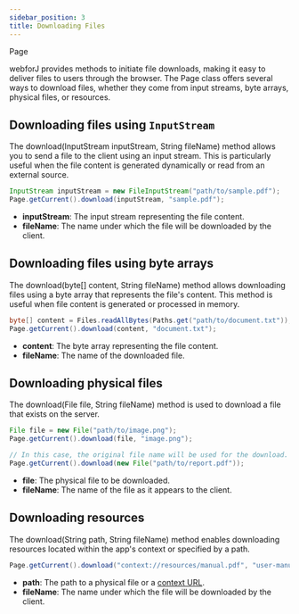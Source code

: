 ```yaml
---
sidebar_position: 3
title: Downloading Files
---
```


<JavadocLink type="foundation" location="com/webforj/Page" code='true'>Page</JavadocLink>

webforJ provides methods to initiate file downloads, making it easy to deliver files to users through the browser. The <JavadocLink type="foundation" location="com/webforj/Page" code='true'>Page</JavadocLink> class offers several ways to download files, whether they come from input streams, byte arrays, physical files, or resources.

## Downloading files using `InputStream`

The <JavadocLink type="foundation" location="com/webforj/Page" code='true' suffix='#download(java.io.InputStream,java.lang.String)'>download(InputStream inputStream, String fileName)</JavadocLink> method allows you to send a file to the client using an input stream. This is particularly useful when the file content is generated dynamically or read from an external source.

```java
InputStream inputStream = new FileInputStream("path/to/sample.pdf");
Page.getCurrent().download(inputStream, "sample.pdf");
```

- **inputStream**: The input stream representing the file content.
- **fileName**: The name under which the file will be downloaded by the client.

## Downloading files using byte arrays

The <JavadocLink type="foundation" location="com/webforj/Page" code='true' suffix='#download(byte%5B%5D,java.lang.String)'>download(byte[] content, String fileName)</JavadocLink> method allows downloading files using a byte array that represents the file's content. This method is useful when file content is generated or processed in memory.

```java
byte[] content = Files.readAllBytes(Paths.get("path/to/document.txt"));
Page.getCurrent().download(content, "document.txt");
```

- **content**: The byte array representing the file content.
- **fileName**: The name of the downloaded file.

## Downloading physical files

The <JavadocLink type="foundation" location="com/webforj/Page" code='true' suffix='#download(java.io.File,java.lang.String)'>download(File file, String fileName)</JavadocLink> method is used to download a file that exists on the server.

```java
File file = new File("path/to/image.png");
Page.getCurrent().download(file, "image.png");
```

```java
// In this case, the original file name will be used for the download.
Page.getCurrent().download(new File("path/to/report.pdf"));
```

- **file**: The physical file to be downloaded.
- **fileName**: The name of the file as it appears to the client.

## Downloading resources

The <JavadocLink type="foundation" location="com/webforj/Page" code='true' suffix='#download(java.lang.String,java.lang.String)'>download(String path, String fileName)</JavadocLink> method enables downloading resources located within the app's context or specified by a path.

```java
Page.getCurrent().download("context://resources/manual.pdf", "user-manual.pdf");
```

- **path**: The path to a physical file or a [context URL](./assets-protocols#the-context-protocol).
- **fileName**: The name under which the file will be downloaded by the client.